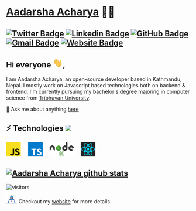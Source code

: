 # [Aadarsha Acharya](http://adarshaacharya.com.np/) 👨‍💻
[![Twitter Badge](https://img.shields.io/badge/-@adarshatweets-1ca0f1?style=flat-square&labelColor=1ca0f1&logo=twitter&logoColor=white&link=https://twitter.com/adarshatweets)](https://twitter.com/adarshatweets) [![Linkedin Badge](https://img.shields.io/badge/-adarshaacharya-blue?style=flat-square&logo=Linkedin&logoColor=white&link=https://www.linkedin.com/in/adarshaacharya/)](https://www.linkedin.com/in/adarshaacharya/)
[![GitHub Badge](https://img.shields.io/badge/-@adarshaacharya-%23181717?style=flat-square&logo=github)](https://github.com/adarshaacharya)
[![Gmail Badge](https://img.shields.io/badge/-connectwithadarsha@gmail.com-c14438?style=flat-square&logo=Gmail&logoColor=white&link=mailto:connectwithadarsha@gmail.com)](mailto:connectwithadarsha@gmail.com)
[![Website Badge](https://img.shields.io/website?color=0ab9e6&style=flat-square&up_message=adarshaacharya.com.np&url=http%3A%2F%2Fadarshaacharya.com.np%2F)](http://adarshaacharya.com.np)
---


## Hi everyone <img src="https://raw.githubusercontent.com/adarshaacharya/adarshaacharya/master/assets/wave.gif" width="27px">,
I am Aadarsha Acharya, an open-source developer based in Kathmandu, Nepal. I mostly work on Javascript based technologies both on backend & frontend. I'm currently pursuing my bachelor's degree majoring in computer science from [Tribhuvan University](http://www.tribhuvan-university.edu.np/).  


 💬 Ask me about anything [here](https://github.com/adarshaacharya/adarshaacharya/issues)


 ## ⚡ Technologies <img src="https://media.giphy.com/media/WUlplcMpOCEmTGBtBW/giphy.gif" width="30"> 
  <img height="40" src="https://raw.githubusercontent.com/adarshaacharya/adarshaacharya/master/assets/javascript.svg"> &nbsp; &nbsp;
  <img height="40" src="https://raw.githubusercontent.com/adarshaacharya/adarshaacharya/master/assets/typescript.svg"> &nbsp; &nbsp;
  <img height="40" src="https://raw.githubusercontent.com/adarshaacharya/adarshaacharya/master/assets/nodejs.svg"> &nbsp; &nbsp;
  <img height="40" src="https://raw.githubusercontent.com/adarshaacharya/adarshaacharya/master/assets/react.svg"> &nbsp; &nbsp; 
<br/> 

[![Aadarsha Acharya github stats](https://github-readme-stats.vercel.app/api?username=adarshaacharya&show_icons=true&theme=algolia&include_all_commits=true)](https://github.com/anuraghazra/github-readme-stats)
---

![visitors](https://visitor-badge.laobi.icu/badge?page_id=adarshaacharya.adarshaacharya&title=Profile%20views) 

 <img src="https://raw.githubusercontent.com/adarshaacharya/adarshaacharya/master/assets/developer.gif" width="30px"> Checkout my [website](http://adarshaacharya.com.np) for more details. 
